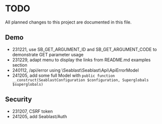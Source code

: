 # TODO

All planned changes to this project are documented in this file.

## Demo

- 231221, use SB_GET_ARGUMENT_ID and SB_GET_ARGUMENT_CODE to demonstrate GET parameter usage
- 231229, adapt menu to display the links from README.md examples section
- 240112, /api/error using \Seablast\Seablast\Api\ApiErrorModel
- 241205, add some full Model with `public function __construct(SeablastConfiguration $configuration, Superglobals $superglobals)`

## Security

- 231207, CSRF token
- 241205, add Seablast/Auth
